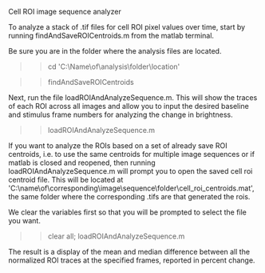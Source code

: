 Cell ROI image sequence analyzer

To analyze a stack of .tif files for cell ROI pixel values over time, start
by running findAndSaveROICentroids.m from the matlab terminal.

Be sure you are in the folder where the analysis files are located.

>> cd 'C:\Name\of\analysis\folder\location'

>> findAndSaveROICentroids

Next, run the file loadROIAndAnalyzeSequence.m. This will show the traces of 
each ROI across all images and allow you to input the desired baseline and 
stimulus frame numbers for analyzing the change in brightness.

>> loadROIAndAnalyzeSequence.m

If you want to analyze the ROIs based on a set of already save ROI centroids,
i.e. to use the same centroids for multiple image sequences or if matlab is
closed and reopened, then running loadROIAndAnalyzeSequence.m will prompt you
to open the saved cell roi centroid file. This will be located at
'C:\name\of\corresponding\image\sequence\folder\cell_roi_centroids.mat', the 
same folder where the corresponding .tifs are that generated the rois.

We clear the variables first so that you will be prompted to select the file
you want.

>> clear all;
>> loadROIAndAnalyzeSequence.m

The result is a display of the mean and median difference between all the
normalized ROI traces at the specified frames, reported in percent change.



